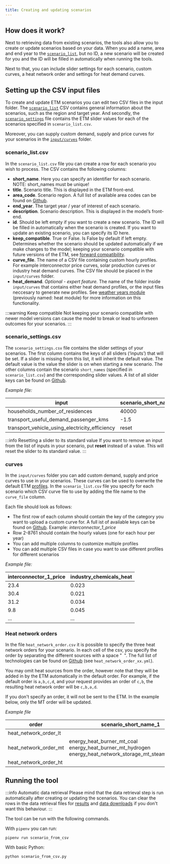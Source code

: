 ```yaml
---
title: Creating and updating scenarios
---
```


## How does it work?
Next to retrieving data from existing scenarios, the tools also allow you to create or update scenarios
based on your data. When you add a name, area and end year to the [`scenario_list`](#scenario_listcsv), but
no ID, a new scenario will be created for you and the ID will be filled in automatically when running the
tools.

Next to that, you can include slider settings for each scenario, custom curves, a heat network order
and settings for heat demand curves.

## Setting up the CSV input files
To create and update ETM scenarios you can edit two CSV files in the input folder. The [`scenario_list`](#scenario_listcsv) CSV contains general information about the scenarios, such as the region and target year. And secondly, the [`scenario_settings`](#scenario_settingscsv) file contains the ETM slider values for each of the scenarios specified in `scenario_list.csv`.

Moreover, you can supply custom demand, supply and price curves for your scenarios in the [`input/curves`](#curves) folder.

### scenario_list.csv
In the `scenario_list.csv` file you can create a row for each scenario you wish to process. The CSV contains the following columns:
 * **short_name**. Here you can specify an identifier for each scenario. NOTE: short_names must be unique!
 * **title**. Scenario title. This is displayed in the ETM front-end.
 * **area_code**. Scenario region. A full list of available area codes can be found on [Github](https://github.com/quintel/etsource/tree/production/datasets).
 * **end_year**. The target year / year of interest of each scenario.
 * **description**. Scenario description. This is displayed in the model’s front-end.
 * **id**. Should be left empty if you want to create a new scenario. The ID will be filled in automatically when the scenario is created. If you want to update an existing scenario, you can specify its ID here.
 * **keep_compatible**. True or False. Is False by default if left empty. Determines whether the scenario should be updated automatically if we make changes to the model; keeping your scenario compatible with future versions of the ETM, see [forward compatibility](/api/scenarios#forward-compatibility).
 * **curve_file**. The name of a CSV file containing custom hourly profiles. For example interconnector price curves, solar production curves or industry heat demand curves. The CSV file should be placed in the `input/curves` folder.
 * **heat_demand**. *Optional - expert feature.* The name of the folder inside `input/curves` that contains either heat demand profiles, or the input files neccesary to generate new profiles. See [weather years module](weather-years-module) (previously named: heat module) for more information on this functionality.

:::warning Keep compatible
Not keeping your scenario compatible with newer model versions can cause the model to break or lead to unforseen outcomes for your scenarios.
:::

### scenario_settings.csv
The `scenario_settings.csv` file contains the slider settings of your scenarios. The first column contains the keys of all sliders (‘inputs’) that will be set. If a slider is missing from this list, it will inherit the default value. The default value is the value the slider is on when starting a new scenario. The other columns contain the scenario `short_names` (specified in `scenario_list.csv`) and the corresponding slider values. A list of all slider keys can be found on [Github](https://github.com/quintel/etsource/tree/master/inputs).

*Example file:*

| input  | scenario_short_name_1   | scenario_short_name_2   |
|---|---|---|
| households_number_of_residences  | 40000  | 37000  |
| transport_useful_demand_passenger_kms  | -1.5  | 2.3  |
| transport_vehicle_using_electricity_efficiency  | reset  | 1.2  |

:::info Resetting a slider to its standard value
If you want to remove an input from the list of inputs in your scenario, put __reset__ instead of
a value. This will reset the slider to its standard value.
:::

### curves
In the `input/curves` folder you can add custom demand, supply and price curves to use in your scenarios. These curves can be used to overwrite the default ETM [profiles](https://docs.energytransitionmodel.com/main/curves#modifying-profiles). In the `scenario_list.csv` file you specify for each scenario which CSV curve file to use by adding the file name to the `curve_file` column.

Each file should look as follows:
 * The first row of each column should contain the key of the category you want to upload a custom curve for. A full ist of available keys can be found on [Github](https://github.com/quintel/etsource/blob/production/config/user_curves.yml). Example: *interconnector_1_price*
 * Row 2-8761 should contain the hourly values (one for each hour per year)
 * You can add multiple columns to customize multiple profiles
 * You can add multiple CSV files in case you want to use different profiles for different scenarios

 *Example file:*

| interconnector_1_price  | industry_chemicals_heat |
|---|---|
| 23.4 | 0.023
| 30.4 | 0.021
| 31.2 | 0.034
| 9.8 | 0.045
| ... | ...


### Heat network orders
In the file `heat_network_order.csv` it is possible to specify the three heat network orders for your scenario. In each cell of the csv, you specify the order by separating the different sources with a space "` `". The full list of technologies can be found on [Github](https://github.com/quintel/etsource/blob/production/config) (see `heat_network_order_xx.yml`).

You may omit heat sources from the order, however note that they will be added in by the ETM automatically in the default order. For example, if the default order is `a,b,c,d`, and your request provides an order of `c,b`, the resulting heat network order will be `c,b,a,d`.

If you don't specify an order, it will not be sent to the ETM. In the example below, only the MT order will be updated.

*Example file*

| order  | scenario_short_name_1 | ...
|---|---| --- |
| heat_network_order_lt | | ...
| heat_network_order_mt | energy_heat_burner_mt_coal energy_heat_burner_mt_hydrogen energy_heat_network_storage_mt_steam_hot_water | ...
| heat_network_order_ht| | ...



## Running the tool

:::info Automatic data retrieval
Please mind that the data retrieval step is run
automatically after creating or updating the scenarios. You can clear the rows in the data retrieval
files for [results](retrieving-data#queriescsv) and [data downloads](retrieving-data#datadownloadscsv)
if you don't want this behaviour.
:::

The tool can be run with the following commands.

With `pipenv` you can run:
```
pipenv run scenario_from_csv
```

With basic Python:
```
python scenario_from_csv.py
```
